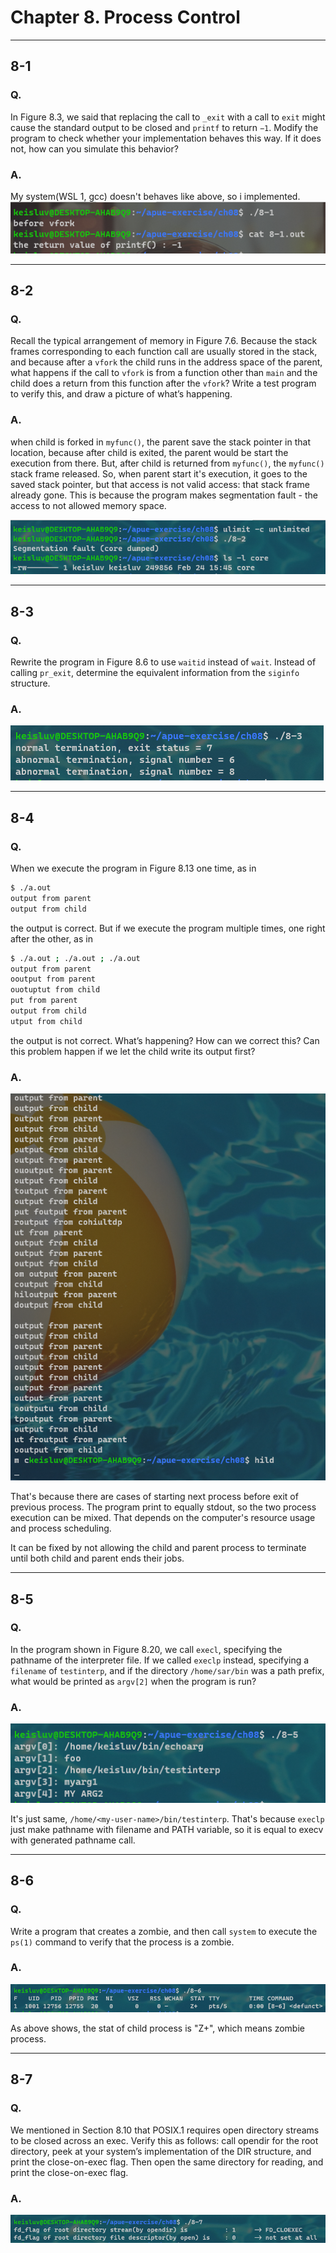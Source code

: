 
# Chapter 8. Process Control


---

## 8-1

### Q. 

In Figure 8.3, we said that replacing the call to `_exit` with a call to `exit` might cause the standard output to be closed and `printf` to return `−1`.
Modify the program to check whether your implementation behaves this way.
If it does not, how can you simulate this behavior?


### A. 

My system(WSL 1, gcc) doesn't behaves like above, so i implemented.
<img src="./images/8-1.PNG">

---

## 8-2

### Q. 

Recall the typical arrangement of memory in Figure 7.6.
Because the stack frames corresponding to each function call are usually stored in the stack, and because after a `vfork` the child runs in the address space of the parent, what happens if the call to `vfork` is from a function other than `main` and the child does a return from this function after the `vfork`?
Write a test program to verify this, and draw a picture of what’s happening.

### A. 

when child is forked in `myfunc()`, the parent save the stack pointer in that location, because after child is exited, the parent would be start the execution from there.
But, after child is returned from `myfunc()`, the `myfunc()` stack frame released.
So, when parent start it's execution, it goes to the saved stack pointer, but that access is not valid access: that stack frame already gone.
This is because the program makes segmentation fault - the access to not allowed memory space.

<img src="./images/8-2.PNG">


---

## 8-3


### Q. 

Rewrite the program in Figure 8.6 to use `waitid` instead of `wait`.
Instead of calling `pr_exit`, determine the equivalent information from the `siginfo` structure.


### A. 

<img src="./images/8-3.PNG">


---

## 8-4

### Q. 

When we execute the program in Figure 8.13 one time, as in
```bash
$ ./a.out
output from parent
output from child
```
the output is correct.
But if we execute the program multiple times, one right after the other, as in
```bash
$ ./a.out ; ./a.out ; ./a.out
output from parent
ooutput from parent
ouotuptut from child
put from parent
output from child
utput from child
```
the output is not correct.
What’s happening? 
How can we correct this? 
Can this problem happen if we let the child write its output first?


### A. 

<img src="./images/8-4.PNG">

That's because there are cases of starting next process before exit of previous process.
The program print to equally stdout, so the two process execution can be mixed.
That depends on the computer's resource usage and process scheduling.

It can be fixed by not allowing the child and parent process to terminate until both child and parent ends their jobs.


---

## 8-5

### Q. 

In the program shown in Figure 8.20, we call `execl`, specifying the pathname of the interpreter file.
If we called `execlp` instead, specifying a `filename` of `testinterp`, and if the directory `/home/sar/bin` was a path prefix, what would be printed as `argv[2]` when the program is run?


### A. 

<img src="./images/8-5.PNG">

It's just same, `/home/<my-user-name>/bin/testinterp`.
That's because `execlp` just make pathname with filename and PATH variable, so it is equal to execv with generated pathname call.



---

## 8-6

### Q. 

Write a program that creates a zombie, and then call `system` to execute the `ps(1)` command to verify that the process is a zombie.

### A. 

<img src="./images/8-6.PNG">

As above shows, the stat of child process is "Z+", which means zombie process.

---

## 8-7

### Q. 

We mentioned in Section 8.10 that POSIX.1 requires open directory streams to be closed across an exec.
Verify this as follows: call opendir for the root directory, peek at your system’s implementation of the DIR structure, and print the close-on-exec flag.
Then open the same directory for reading, and print the close-on-exec flag.


### A. 

<img src="./images/8-7.PNG">

